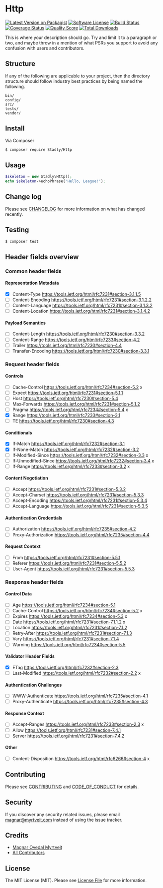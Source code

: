 # Http

[![Latest Version on Packagist][ico-version]][link-packagist]
[![Software License][ico-license]](LICENSE.md)
[![Build Status][ico-travis]][link-travis]
[![Coverage Status][ico-scrutinizer]][link-scrutinizer]
[![Quality Score][ico-code-quality]][link-code-quality]
[![Total Downloads][ico-downloads]][link-downloads]

This is where your description should go. Try and limit it to a paragraph or two, and maybe throw in a mention of what
PSRs you support to avoid any confusion with users and contributors.

## Structure

If any of the following are applicable to your project, then the directory structure should follow industry best practices by being named the following.

```
bin/
config/
src/
tests/
vendor/
```


## Install

Via Composer

``` bash
$ composer require Stadly/Http
```

## Usage

``` php
$skeleton = new Stadly\Http();
echo $skeleton->echoPhrase('Hello, League!');
```

## Change log

Please see [CHANGELOG](CHANGELOG.md) for more information on what has changed recently.

## Testing

``` bash
$ composer test
```

## Header fields overview

### Common header fields

#### Representation Metadata
 - [x] Content-Type            https://tools.ietf.org/html/rfc7231#section-3.1.1.5
 - [ ] Content-Encoding        https://tools.ietf.org/html/rfc7231#section-3.1.2.2
 - [ ] Content-Language        https://tools.ietf.org/html/rfc7231#section-3.1.3.2
 - [ ] Content-Location        https://tools.ietf.org/html/rfc7231#section-3.1.4.2

#### Payload Semantics
 - [ ] Content-Length          https://tools.ietf.org/html/rfc7230#section-3.3.2
 - [ ] Content-Range           https://tools.ietf.org/html/rfc7233#section-4.2
 - [ ] Trailer                 https://tools.ietf.org/html/rfc7230#section-4.4
 - [ ] Transfer-Encoding       https://tools.ietf.org/html/rfc7230#section-3.3.1

### Request header fields

#### Controls
 - [ ] Cache-Control           https://tools.ietf.org/html/rfc7234#section-5.2         x
 - [ ] Expect                  https://tools.ietf.org/html/rfc7231#section-5.1.1
 - [ ] Host                    https://tools.ietf.org/html/rfc7230#section-5.4
 - [ ] Max-Forwards            https://tools.ietf.org/html/rfc7231#section-5.1.2
 - [ ] Pragma                  https://tools.ietf.org/html/rfc7234#section-5.4         x
 - [x] Range                   https://tools.ietf.org/html/rfc7233#section-3.1
 - [ ] TE                      https://tools.ietf.org/html/rfc7230#section-4.3

#### Conditionals
 - [x] If-Match                https://tools.ietf.org/html/rfc7232#section-3.1
 - [x] If-None-Match           https://tools.ietf.org/html/rfc7232#section-3.2
 - [ ] If-Modified-Since       https://tools.ietf.org/html/rfc7232#section-3.3         x
 - [ ] If-Unmodified-Since     https://tools.ietf.org/html/rfc7232#section-3.4         x
 - [ ] If-Range                https://tools.ietf.org/html/rfc7233#section-3.2         x

#### Content Negotiation
 - [ ] Accept                  https://tools.ietf.org/html/rfc7231#section-5.3.2
 - [ ] Accept-Charset          https://tools.ietf.org/html/rfc7231#section-5.3.3
 - [ ] Accept-Encoding         https://tools.ietf.org/html/rfc7231#section-5.3.4
 - [ ] Accept-Language         https://tools.ietf.org/html/rfc7231#section-5.3.5

#### Authentication Credentials
 - [ ] Authorization           https://tools.ietf.org/html/rfc7235#section-4.2
 - [ ] Proxy-Authorization     https://tools.ietf.org/html/rfc7235#section-4.4

#### Request Context
 - [ ] From                    https://tools.ietf.org/html/rfc7231#section-5.5.1
 - [ ] Referer                 https://tools.ietf.org/html/rfc7231#section-5.5.2
 - [ ] User-Agent              https://tools.ietf.org/html/rfc7231#section-5.5.3

### Response header fields

#### Control Data
 - [ ] Age                     https://tools.ietf.org/html/rfc7234#section-5.1
 - [ ] Cache-Control           https://tools.ietf.org/html/rfc7234#section-5.2         x
 - [ ] Expires                 https://tools.ietf.org/html/rfc7234#section-5.3         x
 - [ ] Date                    https://tools.ietf.org/html/rfc7231#section-7.1.1.2     x
 - [ ] Location                https://tools.ietf.org/html/rfc7231#section-7.1.2
 - [ ] Retry-After             https://tools.ietf.org/html/rfc7231#section-7.1.3
 - [ ] Vary                    https://tools.ietf.org/html/rfc7231#section-7.1.4
 - [ ] Warning                 https://tools.ietf.org/html/rfc7234#section-5.5

#### Validator Header Fields
 - [x] ETag                    https://tools.ietf.org/html/rfc7232#section-2.3
 - [ ] Last-Modified           https://tools.ietf.org/html/rfc7232#section-2.2         x

#### Authentication Challenges
 - [ ] WWW-Authenticate        https://tools.ietf.org/html/rfc7235#section-4.1
 - [ ] Proxy-Authenticate      https://tools.ietf.org/html/rfc7235#section-4.3

#### Response Context
 - [ ] Accept-Ranges           https://tools.ietf.org/html/rfc7233#section-2.3         x
 - [ ] Allow                   https://tools.ietf.org/html/rfc7231#section-7.4.1
 - [ ] Server                  https://tools.ietf.org/html/rfc7231#section-7.4.2

#### Other
 - [ ] Content-Disposition     https://tools.ietf.org/html/rfc6266#section-4           x

## Contributing

Please see [CONTRIBUTING](CONTRIBUTING.md) and [CODE_OF_CONDUCT](CODE_OF_CONDUCT.md) for details.

## Security

If you discover any security related issues, please email magnar@myrtveit.com instead of using the issue tracker.

## Credits

- [Magnar Ovedal Myrtveit][link-author]
- [All Contributors][link-contributors]

## License

The MIT License (MIT). Please see [License File](LICENSE.md) for more information.

[ico-version]: https://img.shields.io/packagist/v/Stadly/Http.svg?style=flat-square
[ico-license]: https://img.shields.io/badge/license-MIT-brightgreen.svg?style=flat-square
[ico-travis]: https://img.shields.io/travis/Stadly/Http/master.svg?style=flat-square
[ico-scrutinizer]: https://img.shields.io/scrutinizer/coverage/g/Stadly/Http.svg?style=flat-square
[ico-code-quality]: https://img.shields.io/scrutinizer/g/Stadly/Http.svg?style=flat-square
[ico-downloads]: https://img.shields.io/packagist/dt/Stadly/Http.svg?style=flat-square

[link-packagist]: https://packagist.org/packages/Stadly/Http
[link-travis]: https://app.travis-ci.com/github/Stadly/Http
[link-scrutinizer]: https://scrutinizer-ci.com/g/Stadly/Http/code-structure
[link-code-quality]: https://scrutinizer-ci.com/g/Stadly/Http
[link-downloads]: https://packagist.org/packages/Stadly/Http
[link-author]: https://github.com/Stadly
[link-contributors]: ../../contributors
